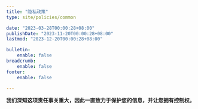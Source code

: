```yaml
---
title: "隐私政策"
type: site/policies/common

date: "2023-03-28T00:00:28+08:00"
publishDate: "2023-11-20T00:00:28+08:00"
lastmod: "2023-12-20T00:00:28+08:00"

bulletin:
    enable: false
breadcrumb:
    enable: false
footer:
    enable: false

---
```


**我们深知这项责任事关重大，因此一直致力于保护您的信息，并让您拥有控制权。**
